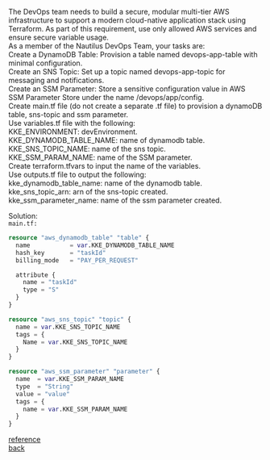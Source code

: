 The DevOps team needs to build a secure, modular multi-tier AWS infrastructure to support a modern cloud-native application stack using Terraform. As part of this requirement, use only allowed AWS services and ensure secure variable usage.  
As a member of the Nautilus DevOps Team, your tasks are:  
    Create a DynamoDB Table: Provision a table named devops-app-table with minimal configuration.  
    Create an SNS Topic: Set up a topic named devops-app-topic for messaging and notifications.  
    Create an SSM Parameter: Store a sensitive configuration value in AWS SSM Parameter Store under the name /devops/app/config.  
    Create main.tf file (do not create a separate .tf file) to provision a dynamoDB table, sns-topic and ssm parameter.  
    Use variables.tf file with the following:  
        KKE_ENVIRONMENT: devEnvironment.  
        KKE_DYNAMODB_TABLE_NAME: name of dynamodb table.  
        KKE_SNS_TOPIC_NAME: name of the sns topic.  
        KKE_SSM_PARAM_NAME: name of the SSM parameter.  
    Create terraform.tfvars to input the name of the variables.  
    Use outputs.tf file to output the following:  
        kke_dynamodb_table_name: name of the dynamodb table.  
        kke_sns_topic_arn: arn of the sns-topic created.  
        kke_ssm_parameter_name: name of the ssm parameter created.  


Solution:  
`main.tf:`  
```terraform
resource "aws_dynamodb_table" "table" {
  name           = var.KKE_DYNAMODB_TABLE_NAME
  hash_key       = "taskId"
  billing_mode   = "PAY_PER_REQUEST"

  attribute {
    name = "taskId"
    type = "S"
  }
}

resource "aws_sns_topic" "topic" {
  name = var.KKE_SNS_TOPIC_NAME
  tags = {
    Name = var.KKE_SNS_TOPIC_NAME
  }
}

resource "aws_ssm_parameter" "parameter" {
  name  = var.KKE_SSM_PARAM_NAME
  type  = "String"
  value = "value"
  tags = {
    name = var.KKE_SSM_PARAM_NAME
  }
}
```
[reference](https://registry.terraform.io/providers/hashicorp/aws/latest/docs/resources/ssm_parameter#attribute-reference)  
[back](https://github.com/MederD/Kodekloud-Engineer-Tasks/tree/main)
